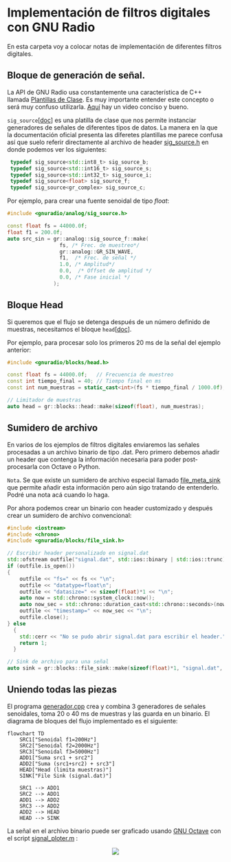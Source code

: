# Implementación de filtros digitales con GNU Radio

En esta carpeta voy a colocar notas de implementación de diferentes filtros digitales.

## Bloque de generación de señal.

La API de GNU Radio usa constantemente una característica de C++ llamada [Plantillas de Clase](https://learn.microsoft.com/es-es/cpp/cpp/templates-cpp). Es muy importante entender este concepto o será muy confuso utilizarla. [Aquí](https://www.youtube.com/watch?v=mQqzP9EWu58) hay un video conciso y bueno.

`sig_source`[[doc](https://www.gnuradio.org/doc/doxygen/classgr_1_1analog_1_1sig__source.html)] es una platilla de clase que nos permite instanciar generadores de señales de diferentes tipos de datos. La manera en la que la documentación oficial presenta las diferetes plantillas me parece confusa así que suelo referir directamente al archivo de header [sig_source.h](https://www.gnuradio.org/doc/doxygen/sig__source_8h_source.html) en donde podemos ver los siguientes:

```C++
 typedef sig_source<std::int8_t> sig_source_b;
 typedef sig_source<std::int16_t> sig_source_s;
 typedef sig_source<std::int32_t> sig_source_i;
 typedef sig_source<float> sig_source_f;
 typedef sig_source<gr_complex> sig_source_c;
```
Por ejemplo, para crear una fuente senoidal de tipo *float*:

```C++
#include <gnuradio/analog/sig_source.h>

const float fs = 44000.0f; 
float f1 = 200.0f;   
auto src_sin = gr::analog::sig_source_f::make(
                 fs, /* Frec. de muestreo*/
                 gr::analog::GR_SIN_WAVE, 
                 f1,  /* Frec. de señal */
                 1.0, /* Amplitud*/
                 0.0,  /* Offset de amplitud */
                 0.0, /* Fase inicial */
               );
```

## Bloque Head

Si queremos que el flujo se detenga después de un número definido de muestras, necesitamos el bloque `head`[[doc](https://www.gnuradio.org/doc/doxygen/classgr_1_1blocks_1_1head.html)]. 

Por ejemplo, para procesar solo los primeros 20 ms de la señal del ejemplo anterior:

```C++
#include <gnuradio/blocks/head.h>

const float fs = 44000.0f;   // Frecuencia de muestreo
const int tiempo_final = 40; // Tiempo final en ms
const int num_muestras = static_cast<int>(fs * tiempo_final / 1000.0f);

// Limitador de muestras
auto head = gr::blocks::head::make(sizeof(float), num_muestras);
```
## Sumidero de archivo

En varios de los ejemplos de filtros digitales enviaremos las señales procesadas a un archivo binario de tipo .dat. Pero primero debemos añadir un header que contenga la información necesaria para poder post-procesarla con Octave o Python.

`Nota`. Se que existe un sumidero de archivo especial llamado [file_meta_sink](https://www.gnuradio.org/doc/doxygen/classgr_1_1blocks_1_1file__meta__sink.html) que permite añadir esta información pero aún sigo tratando de entenderlo. Podré una nota acá cuando lo haga.

Por ahora podemos crear un binario con header customizado y después crear un sumidero de archivo convencional:

```C++
#include <iostream>
#include <chrono>
#include <gnuradio/blocks/file_sink.h>

// Escribir header personalizado en signal.dat
std::ofstream outfile("signal.dat", std::ios::binary | std::ios::trunc);
if (outfile.is_open()) 
{
    outfile << "fs=" << fs << "\n";
    outfile << "datatype=float\n";
    outfile << "datasize=" << sizeof(float)*1 << "\n";
    auto now = std::chrono::system_clock::now();
    auto now_sec = std::chrono::duration_cast<std::chrono::seconds>(now.time_since_epoch()).count();
    outfile << "timestamp=" << now_sec << "\n";
    outfile.close();
} else 
  {
    std::cerr << "No se pudo abrir signal.dat para escribir el header." << std::endl;
    return 1;
  }

// Sink de archivo para una señal
auto sink = gr::blocks::file_sink::make(sizeof(float)*1, "signal.dat", true); // true: append mode
```

## Uniendo todas las piezas

El programa [generador.cpp](https://github.com/rescurib/gnu_radio_playground/blob/main/Filtros/generador.cpp) crea y combina 3 generadores de señales senoidales, toma 20 o 40 ms de muestras y las guarda en un binario. El diagrama de bloques del flujo implementado es el siguiente:

```mermaid
flowchart TD
    SRC1["Senoidal f1=200Hz"]
    SRC2["Senoidal f2=2000Hz"]
    SRC3["Senoidal f3=5000Hz"]
    ADD1["Suma src1 + src2"]
    ADD2["Suma (src1+src2) + src3"]
    HEAD["Head (limita muestras)"]
    SINK["File Sink (signal.dat)"]

    SRC1 --> ADD1
    SRC2 --> ADD1
    ADD1 --> ADD2
    SRC3 --> ADD2
    ADD2 --> HEAD
    HEAD --> SINK
```
La señal en el archivo binario puede ser graficado usando [GNU Octave](https://www.octave.org/) con el script [signal_ploter.m](https://github.com/rescurib/gnu_radio_playground/blob/main/Filtros/signal_plotter.m) :

<p align="center">
<img src="https://github.com/rescurib/gnu_radio_playground/blob/main/Filtros/gr_generador.png width="680">
<p>
